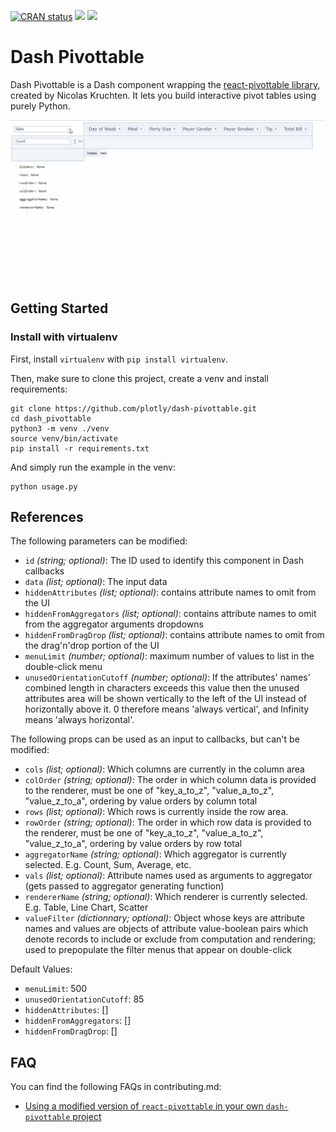 [![CRAN status](https://www.r-pkg.org/badges/version-ago/dashPivottable)](https://cran.r-project.org/web/packages/dashPivottable/index.html)
[![](http://cranlogs.r-pkg.org/badges/grand-total/dashPivottable)](https://cran.r-project.org/package=dashPivottable)
[![](https://cranlogs.r-pkg.org/badges/dashPivottable)](https://cran.r-project.org/package=dashPivottable)

# Dash Pivottable

Dash Pivottable is a Dash component wrapping the [react-pivottable library](https://github.com/plotly/react-pivottable/), created by Nicolas Kruchten. It lets you build interactive pivot tables using purely Python.

![pivot table demo](images/pivottable-demo.gif)

## Getting Started

### Install with virtualenv
First, install `virtualenv` with `pip install virtualenv`.

Then, make sure to clone this project, create a venv and install requirements:
```commandline
git clone https://github.com/plotly/dash-pivottable.git
cd dash_pivottable
python3 -m venv ./venv
source venv/bin/activate
pip install -r requirements.txt
```

And simply run the example in the venv:
```commandline
python usage.py
```

## References

The following parameters can be modified:
- `id` *(string; optional)*: The ID used to identify this component in Dash callbacks
- `data` *(list; optional)*: The input data
- `hiddenAttributes` *(list; optional)*: contains attribute names to omit from the UI
- `hiddenFromAggregators` *(list; optional)*: contains attribute names to omit from the aggregator arguments dropdowns
- `hiddenFromDragDrop` *(list; optional)*: contains attribute names to omit from the drag'n'drop portion of the UI
- `menuLimit` *(number; optional)*: maximum number of values to list in the double-click menu
- `unusedOrientationCutoff` *(number; optional)*: If the attributes' names' combined length in characters exceeds this
value then the unused attributes area will be shown vertically to the
left of the UI instead of horizontally above it. 0 therefore means
'always vertical', and Infinity means 'always horizontal'.

The following props can be used as an input to callbacks, but can't be modified:
- `cols` *(list; optional)*: Which columns are currently in the column area
- `colOrder` *(string; optional)*: The order in which column data is provided to the renderer, must be one
of "key_a_to_z", "value_a_to_z", "value_z_to_a", ordering by value
orders by column total
- `rows` *(list; optional)*: Which rows is currently inside the row area.
- `rowOrder` *(string; optional)*: The order in which row data is provided to the renderer, must be one
of "key_a_to_z", "value_a_to_z", "value_z_to_a", ordering by value
orders by row total
- `aggregatorName` *(string; optional)*: Which aggregator is currently selected. E.g. Count, Sum, Average, etc.
- `vals` *(list; optional)*: Attribute names used as arguments to aggregator (gets passed to aggregator generating function)
- `rendererName` *(string; optional)*: Which renderer is currently selected. E.g. Table, Line Chart, Scatter
- `valueFilter` *(dictionnary; optional)*: Object whose keys are attribute names and values are objects of attribute value-boolean pairs which denote records to include or exclude from computation and rendering; used to prepopulate the filter menus that appear on double-click

Default Values:
* `menuLimit`: 500
* `unusedOrientationCutoff`: 85
* `hiddenAttributes`: []
* `hiddenFromAggregators`: []
* `hiddenFromDragDrop`: []


## FAQ

You can find the following FAQs in contributing.md:
- [Using a modified version of `react-pivottable` in your own `dash-pivottable` project](https://github.com/plotly/dash-pivottable/blob/master/CONTRIBUTING.md#contributing-faq)
